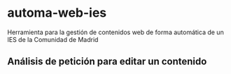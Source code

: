 # automa-web-ies
Herramienta para la gestión de contenidos web de forma automática de un IES de la Comunidad de Madrid

## Análisis de petición para editar un contenido
